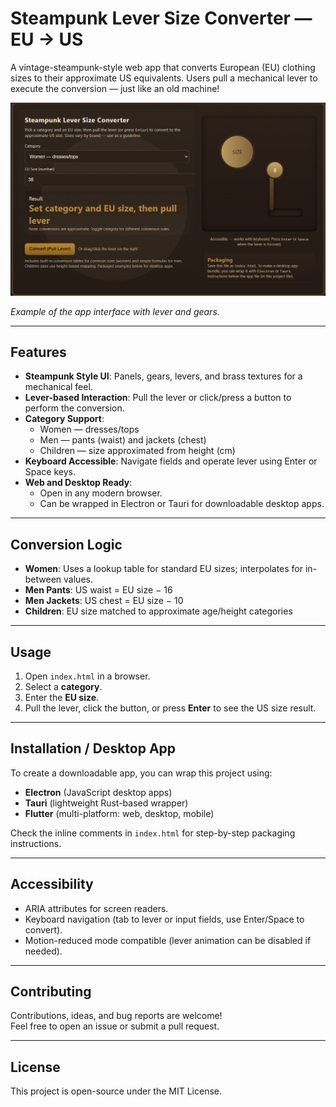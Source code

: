 # Steampunk Lever Size Converter — EU → US

A vintage-steampunk-style web app that converts European (EU) clothing sizes to their approximate US equivalents. Users pull a mechanical lever to execute the conversion — just like an old machine!

![Steampunk Lever UI](SteampunkResizer/Screenshot.png)


*Example of the app interface with lever and gears.*

---

## Features

- **Steampunk Style UI**: Panels, gears, levers, and brass textures for a mechanical feel.
- **Lever-based Interaction**: Pull the lever or click/press a button to perform the conversion.
- **Category Support**:  
  - Women — dresses/tops  
  - Men — pants (waist) and jackets (chest)  
  - Children — size approximated from height (cm)
- **Keyboard Accessible**: Navigate fields and operate lever using Enter or Space keys.
- **Web and Desktop Ready**:  
  - Open in any modern browser.  
  - Can be wrapped in Electron or Tauri for downloadable desktop apps.

---

## Conversion Logic

- **Women**: Uses a lookup table for standard EU sizes; interpolates for in-between values.  
- **Men Pants**: US waist = EU size − 16  
- **Men Jackets**: US chest = EU size − 10  
- **Children**: EU size matched to approximate age/height categories  

---

## Usage

1. Open `index.html` in a browser.
2. Select a **category**.
3. Enter the **EU size**.
4. Pull the lever, click the button, or press **Enter** to see the US size result.

---

## Installation / Desktop App

To create a downloadable app, you can wrap this project using:

- **Electron** (JavaScript desktop apps)
- **Tauri** (lightweight Rust-based wrapper)
- **Flutter** (multi-platform: web, desktop, mobile)

Check the inline comments in `index.html` for step-by-step packaging instructions.

---

## Accessibility

- ARIA attributes for screen readers.
- Keyboard navigation (tab to lever or input fields, use Enter/Space to convert).
- Motion-reduced mode compatible (lever animation can be disabled if needed).

---

## Contributing

Contributions, ideas, and bug reports are welcome!  
Feel free to open an issue or submit a pull request.

---

## License

This project is open-source under the MIT License.
